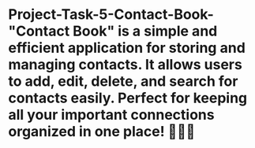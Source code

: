 # Project-Task-5-Contact-Book-"Contact Book" is a simple and efficient application for storing and managing contacts. It allows users to add, edit, delete, and search for contacts easily. Perfect for keeping all your important connections organized in one place! 📖📱🚀
